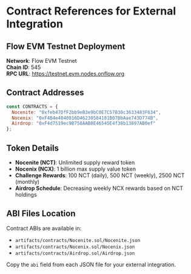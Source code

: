 # Contract References for External Integration

## Flow EVM Testnet Deployment

**Network**: Flow EVM Testnet  
**Chain ID**: 545  
**RPC URL**: https://testnet.evm.nodes.onflow.org

## Contract Addresses

```javascript
const CONTRACTS = {
  Nocenite: "0xfeb47DfF2bb9eB3e9bC0E7C57B30c3633483F634",
  Nocenix: "0xF4B4e4040816D46230584181B07BbAae743D774B",
  Airdrop: "0xF4d7519ec9B758AAB0E46545E4f38b13897AB0ef"
};
```

## Token Details

- **Nocenite (NCT)**: Unlimited supply reward token
- **Nocenix (NCX)**: 1 billion max supply value token
- **Challenge Rewards**: 100 NCT (daily), 500 NCT (weekly), 2500 NCT (monthly)
- **Airdrop Schedule**: Decreasing weekly NCX rewards based on NCT holdings

## ABI Files Location

Contract ABIs are available in:
- `artifacts/contracts/Nocenite.sol/Nocenite.json`
- `artifacts/contracts/Nocenix.sol/Nocenix.json`
- `artifacts/contracts/Airdrop.sol/Airdrop.json`

Copy the `abi` field from each JSON file for your external integration.
